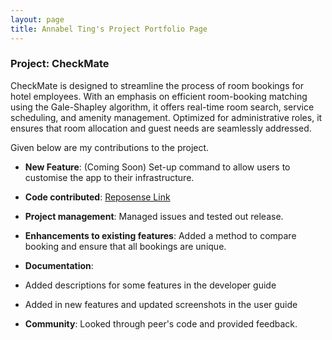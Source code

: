 ```yaml
---
layout: page
title: Annabel Ting's Project Portfolio Page
---
```


### Project: CheckMate

CheckMate is designed to streamline the process of room bookings for hotel employees. With an emphasis on efficient room-booking matching using the Gale-Shapley algorithm, it offers real-time room search, service scheduling, and amenity management. Optimized for administrative roles, it ensures that room allocation and guest needs are seamlessly addressed.

Given below are my contributions to the project.

* **New Feature**: (Coming Soon) Set-up command to allow users to customise the app to their infrastructure.

* **Code contributed**: [Reposense Link](https://nus-cs2103-ay2324s1.github.io/tp-dashboard/?search=Annabel&sort=groupTitle&sortWithin=title&timeframe=commit&mergegroup=&groupSelect=groupByRepos&breakdown=true&checkedFileTypes=docs~functional-code~test-code~other&since=2023-09-22&tabOpen=true&tabType=authorship&zFR=false&tabAuthor=AnnabelTing&tabRepo=AY2324S1-CS2103T-F10-1%2Ftp%5Bmaster%5D&authorshipIsMergeGroup=false&authorshipFileTypes=functional-code~test-code&authorshipIsBinaryFileTypeChecked=false&authorshipIsIgnoredFilesChecked=false)

* **Project management**: Managed issues and tested out release.

* **Enhancements to existing features**: Added a method to compare booking and ensure that all bookings are unique.

* **Documentation**: 
* Added descriptions for some features in the developer guide
* Added in new features and updated screenshots in the user guide

* **Community**: Looked through peer's code and provided feedback.

